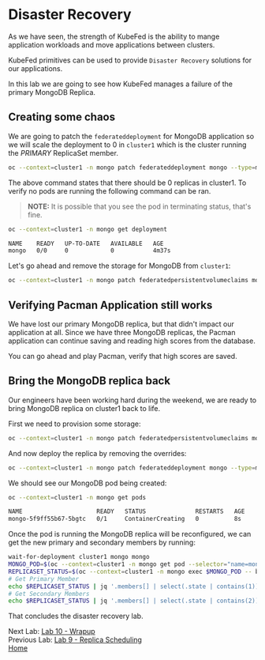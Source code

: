 # Disaster Recovery

As we have seen, the strength of KubeFed is the ability to mange application workloads and move applications between clusters.

KubeFed primitives can be used to provide `Disaster Recovery` solutions for our applications.

In this lab we are going to see how KubeFed manages a failure of the primary MongoDB Replica.

## Creating some chaos

We are going to patch the `federateddeployment` for MongoDB application so we will scale the deployment to 0 in `cluster1` which is the cluster running the _PRIMARY_ ReplicaSet member.

~~~sh
oc --context=cluster1 -n mongo patch federateddeployment mongo --type=merge -p '{"spec":{"overrides":[{"clusterName":"cluster1","clusterOverrides":[{"path":"/spec/replicas","value":0}]}]}}'
~~~

The above command states that there should be 0 replicas in cluster1. To verify
no pods are running the following command can be ran.

> **NOTE:** It is possible that you see the pod in terminating status, that's fine.

~~~sh
oc --context=cluster1 -n mongo get deployment

NAME    READY   UP-TO-DATE   AVAILABLE   AGE
mongo   0/0     0            0           4m37s
~~~

Let's go ahead and remove the storage for MongoDB from `cluster1`:

~~~sh
oc --context=cluster1 -n mongo patch federatedpersistentvolumeclaims mongo --type=merge -p '{"spec":{"placement":{"clusters": [{"name":"cluster2"},{"name":"cluster3"}]}}}'
~~~

## Verifying Pacman Application still works

We have lost our primary MongoDB replica, but that didn't impact our application at all. Since we have three MongoDB replicas, the Pacman application can continue saving and reading high scores from the database.

You can go ahead and play Pacman, verify that high scores are saved.

## Bring the MongoDB replica back

Our engineers have been working hard during the weekend, we are ready to bring MongoDB replica on cluster1 back to life.

First we need to provision some storage:

~~~sh
oc --context=cluster1 -n mongo patch federatedpersistentvolumeclaims mongo --type=merge -p '{"spec":{"placement":{"clusters": [{"name":"cluster1"},{"name":"cluster2"},{"name":"cluster3"}]}}}'
~~~

And now deploy the replica by removing the overrides:

~~~sh
oc --context=cluster1 -n mongo patch federateddeployment mongo --type=merge -p '{"spec":{"overrides":[]}}'
~~~

We should see our MongoDB pod being created:

~~~sh 
oc --context=cluster1 -n mongo get pods

NAME                     READY   STATUS              RESTARTS   AGE
mongo-5f9ff55b67-5bgtc   0/1     ContainerCreating   0          8s
~~~

Once the pod is running the MongoDB replica will be reconfigured, we can get the new primary and secondary members by running:

~~~sh
wait-for-deployment cluster1 mongo mongo
MONGO_POD=$(oc --context=cluster1 -n mongo get pod --selector="name=mongo" --output=jsonpath='{.items..metadata.name}')
REPLICASET_STATUS=$(oc --context=cluster1 -n mongo exec $MONGO_POD -- bash -c 'mongo --norc --quiet --username=admin --password=$MONGODB_ADMIN_PASSWORD --host localhost admin --tls --tlsCAFile /opt/mongo-ssl/ca.pem --eval "JSON.stringify(rs.status())"')
# Get Primary Member
echo $REPLICASET_STATUS | jq '.members[] | select(.state | contains(1)).name'
# Get Secondary Members
echo $REPLICASET_STATUS | jq '.members[] | select(.state | contains(2)).name'
~~~

That concludes the disaster recovery lab.

Next Lab: [Lab 10 - Wrapup](./10.md)<br>
Previous Lab: [Lab 9 - Replica Scheduling](./9.md)<br>
[Home](./README.md)
